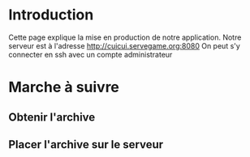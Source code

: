 # Introduction #

Cette page explique la mise en production de notre application. Notre serveur est à l'adresse http://cuicui.servegame.org:8080 On peut s'y connecter en ssh avec un compte administrateur


# Marche à suivre #

## Obtenir l'archive ##

## Placer l'archive sur le serveur ##